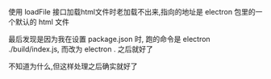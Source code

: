 使用 loadFile 接口加载html文件时老加载不出来,指向的地址是 electron 包里的一个默认的 html 文件

最后发现是因为我在设置 package.json 时, 跑的命令是 electron ./build/index.js, 而改为 electron . 之后就好了

不知道为什么,但这样处理之后确实就好了